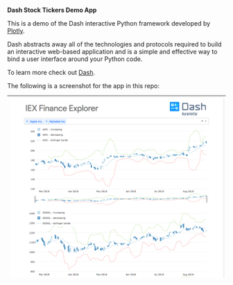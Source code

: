**Dash Stock Tickers Demo App**

This is a demo of the Dash interactive Python framework developed by [Plotly](https://plot.ly/).

Dash abstracts away all of the technologies and protocols required to build an interactive web-based application and is a simple and effective way to bind a user interface around your Python code.

To learn more check out [Dash](https://plot.ly/dash).

The following is a screenshot for the app in this repo:


![Alt desc](https://github.com/plotly/dash-stock-tickers-demo-app/raw/master/Screenshots/Screenshot.png)
